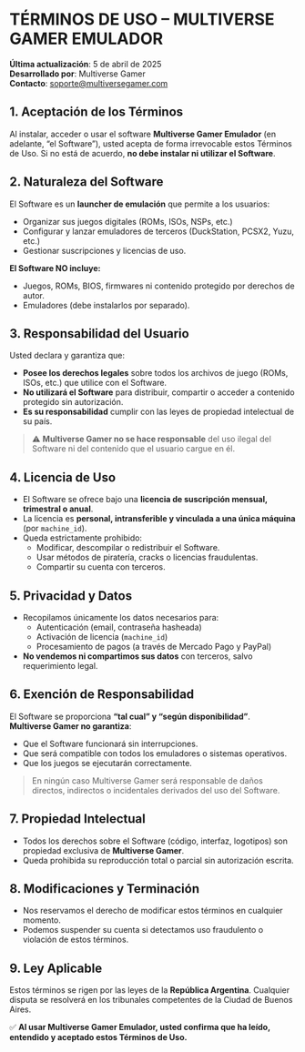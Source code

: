 # TÉRMINOS DE USO – MULTIVERSE GAMER EMULADOR

**Última actualización**: 5 de abril de 2025  
**Desarrollado por**: Multiverse Gamer  
**Contacto**: soporte@multiversegamer.com

## 1. Aceptación de los Términos
Al instalar, acceder o usar el software **Multiverse Gamer Emulador** (en adelante, “el Software”), usted acepta de forma irrevocable estos Términos de Uso. Si no está de acuerdo, **no debe instalar ni utilizar el Software**.

## 2. Naturaleza del Software
El Software es un **launcher de emulación** que permite a los usuarios:
- Organizar sus juegos digitales (ROMs, ISOs, NSPs, etc.)
- Configurar y lanzar emuladores de terceros (DuckStation, PCSX2, Yuzu, etc.)
- Gestionar suscripciones y licencias de uso.

**El Software NO incluye:**
- Juegos, ROMs, BIOS, firmwares ni contenido protegido por derechos de autor.
- Emuladores (debe instalarlos por separado).

## 3. Responsabilidad del Usuario
Usted declara y garantiza que:
- **Posee los derechos legales** sobre todos los archivos de juego (ROMs, ISOs, etc.) que utilice con el Software.
- **No utilizará el Software** para distribuir, compartir o acceder a contenido protegido sin autorización.
- **Es su responsabilidad** cumplir con las leyes de propiedad intelectual de su país.

> ⚠️ **Multiverse Gamer no se hace responsable** del uso ilegal del Software ni del contenido que el usuario cargue en él.

## 4. Licencia de Uso
- El Software se ofrece bajo una **licencia de suscripción mensual, trimestral o anual**.
- La licencia es **personal, intransferible y vinculada a una única máquina** (por `machine_id`).
- Queda estrictamente prohibido:
  - Modificar, descompilar o redistribuir el Software.
  - Usar métodos de piratería, cracks o licencias fraudulentas.
  - Compartir su cuenta con terceros.

## 5. Privacidad y Datos
- Recopilamos únicamente los datos necesarios para:
  - Autenticación (email, contraseña hasheada)
  - Activación de licencia (`machine_id`)
  - Procesamiento de pagos (a través de Mercado Pago y PayPal)
- **No vendemos ni compartimos sus datos** con terceros, salvo requerimiento legal.

## 6. Exención de Responsabilidad
El Software se proporciona **“tal cual” y “según disponibilidad”**.  
**Multiverse Gamer no garantiza**:
- Que el Software funcionará sin interrupciones.
- Que será compatible con todos los emuladores o sistemas operativos.
- Que los juegos se ejecutarán correctamente.

> En ningún caso Multiverse Gamer será responsable de daños directos, indirectos o incidentales derivados del uso del Software.

## 7. Propiedad Intelectual
- Todos los derechos sobre el Software (código, interfaz, logotipos) son propiedad exclusiva de **Multiverse Gamer**.
- Queda prohibida su reproducción total o parcial sin autorización escrita.

## 8. Modificaciones y Terminación
- Nos reservamos el derecho de modificar estos términos en cualquier momento.
- Podemos suspender su cuenta si detectamos uso fraudulento o violación de estos términos.

## 9. Ley Aplicable
Estos términos se rigen por las leyes de la **República Argentina**. Cualquier disputa se resolverá en los tribunales competentes de la Ciudad de Buenos Aires.

✅ **Al usar Multiverse Gamer Emulador, usted confirma que ha leído, entendido y aceptado estos Términos de Uso.**